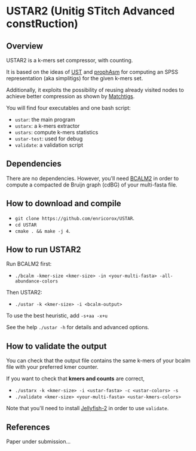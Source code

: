# USTAR2 (Unitig STitch Advanced constRuction)
## Overview
USTAR2 is a k-mers set compressor, with counting.

It is based on the ideas of [UST](https://github.com/medvedevgroup/UST) 
and [prophAsm](https://github.com/prophyle/prophasm) 
for computing an SPSS representation (aka simplitigs) for the given k-mers set.

Additionally, it exploits the possibility of reusing already visited nodes to achieve better compression as shown by [Matchtigs](https://github.com/algbio/matchtigs).

You will find four executables and one bash script:
* `ustar`: the main program
* `ustarx`: a k-mers extractor
* `ustars`: compute k-mers statistics
* `ustar-test`: used for debug
* `validate`: a validation script

## Dependencies
There are no dependencies. 
However, you'll need [BCALM2](https://github.com/GATB/bcalm) 
in order to compute a compacted de Bruijn graph (cdBG) of your multi-fasta file.

## How to download and compile
* `git clone https://github.com/enricorox/USTAR`.
* `cd USTAR`
* `cmake . && make -j 4`.

## How to run USTAR2
Run BCALM2 first: 
* `./bcalm -kmer-size <kmer-size> -in <your-multi-fasta> -all-abundance-colors`

Then USTAR2:
* `./ustar -k <kmer-size> -i <bcalm-output>`

To use the best heuristic, add `-s+aa -x+u`

See the help `./ustar -h` for details and advanced options.

## How to validate the output
You can check that the output file contains the same k-mers of
your bcalm file with your preferred kmer counter.

If you want to check that __kmers and counts__ are correct,
* `./ustarx -k <kmer-size> -i <ustar-fasta> -c <ustar-colors> -s`
* `./validate <kmer-size> <your-multi-fasta> <ustar-kmers-colors>` 

Note that you'll need to install [Jellyfish-2](https://github.com/zippav/Jellyfish-2) in order to use `validate`.

## References

Paper under submission...
